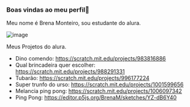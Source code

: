 ### Boas vindas ao meu perfil🤎

Meu nome é Brena Monteiro, sou estudante do alura.

![image](https://github.com/BrenaMa/BrenaMa/assets/170147113/a36275c6-2032-448d-806c-8119db47ed56)

Meus Projetos do alura.

- Dino comendo: https://scratch.mit.edu/projects/983816886
- Qual brincadeira quer escolher: https://scratch.mit.edu/projects/988291331
- Tubarão: https://scratch.mit.edu/projects/996177224
- Super trunfo  do urso: https://scratch.mit.edu/projects/1001599656
- Melancia ping pong: https://scratch.mit.edu/projects/1006097342
- Ping Pong: https://editor.p5js.org/BrenaM/sketches/YZ-dB6Y40
